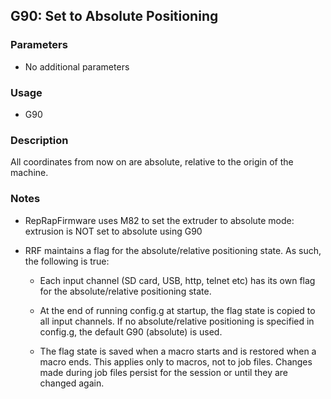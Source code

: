 ## G90: Set to Absolute Positioning

### Parameters

- No additional parameters

### Usage

- G90

### Description

All coordinates from now on are absolute, relative to the origin of the machine.

### Notes

- RepRapFirmware uses M82 to set the extruder to absolute mode: extrusion is NOT set to absolute using G90

- RRF maintains a flag for the absolute/relative positioning state. As such, the following is true:

  - Each input channel (SD card, USB, http, telnet etc) has its own flag for the absolute/relative positioning state.

  - At the end of running config.g at startup, the flag state is copied to all input channels. If no absolute/relative positioning is specified in config.g, the default G90 (absolute) is used.

  - The flag state is saved when a macro starts and is restored when a macro ends. This applies only to macros, not to job files. Changes made during job files persist for the session or until they are changed again.

